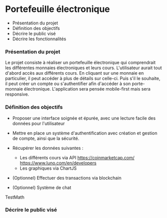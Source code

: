 # Portefeuille électronique

- Présentation du projet
- Définition des objectifs
- Décrire le public visé
- Décrire les fonctionnalités

### Présentation du projet

Le projet consiste à réaliser un portefeuille électronique qui comprendrait les différentes monnaies électroniques et leurs cours. L'utilisateur aurait tout d'abord accès aux différents cours. En cliquant sur une monnaie en particulier, il peut accéder à plus de détails sur celle-ci. Puis s'il le souhaite, il peut créer un compte ou s'authentifier afin d'accéder à son porte-monnaie électronique.
L'application sera pensée mobile-first mais sera responsive.

### Définition des objectifs

- Proposer une interface soignée et épurée, avec une lecture facile des données pour l'utilisateur
- Mettre en place un système d'authentification avec création et gestion de compte, ainsi que la sécurité.
- Récupérer les données suivantes :

  - Les différents cours via API https://coinmarketcap.com/ https://www.luno.com/en/developers
  - Les graphiques via ChartJS

- (Optionnel) Effectuer des transactions via blockchain
- (Optionnel) Système de chat

TestMath

### Décrire le public visé
